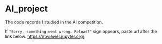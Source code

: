 # AI_project
The code records I studied in the AI competition.

If `"Sorry, something went wrong. Reload?"` sign appears, paste url after the link below. 
https://nbviewer.jupyter.org/
